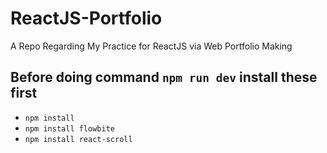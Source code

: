 # ReactJS-Portfolio
 A Repo Regarding My Practice for ReactJS via Web Portfolio Making

## Before doing command `npm run dev` install these first

- `npm install`
- `npm install flowbite`
- `npm install react-scroll`
